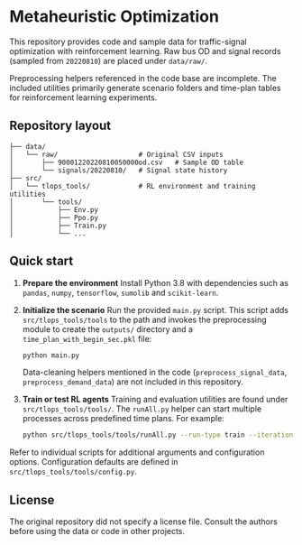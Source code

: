 # Metaheuristic Optimization

This repository provides code and sample data for traffic-signal optimization
with reinforcement learning.  Raw bus OD and signal records (sampled from
`20220810`) are placed under `data/raw/`.

Preprocessing helpers referenced in the code base are incomplete.  The
included utilities primarily generate scenario folders and time-plan tables
for reinforcement learning experiments.

## Repository layout

```
├── data/
│   └── raw/                    # Original CSV inputs
│       ├── 90001220220810050000od.csv   # Sample OD table
│       └── signals/20220810/   # Signal state history
├── src/
│   └── tlops_tools/            # RL environment and training utilities
│       └── tools/
│           ├── Env.py
│           ├── Ppo.py
│           ├── Train.py
│           └── ...
```

## Quick start

1. **Prepare the environment**
   Install Python 3.8 with dependencies such as `pandas`, `numpy`,
   `tensorflow`, `sumolib` and `scikit-learn`.

2. **Initialize the scenario**
   Run the provided `main.py` script.  This script adds
   `src/tlops_tools/tools` to the path and invokes the preprocessing module to
   create the `outputs/` directory and a `time_plan_with_begin_sec.pkl` file:
   ```bash
   python main.py
   ```
   Data-cleaning helpers mentioned in the code (`preprocess_signal_data`,
   `preprocess_demand_data`) are not included in this repository.

3. **Train or test RL agents**
   Training and evaluation utilities are found under `src/tlops_tools/tools/`.
   The `runAll.py` helper can start multiple processes across predefined time
   plans.  For example:
   ```bash
   python src/tlops_tools/tools/runAll.py --run-type train --iteration 200
   ```

Refer to individual scripts for additional arguments and configuration options.
Configuration defaults are defined in `src/tlops_tools/tools/config.py`.

## License

The original repository did not specify a license file.  Consult the authors
before using the data or code in other projects.
